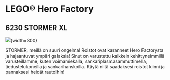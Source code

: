# LEGO® Hero Factory

## 6230 STORMER XL

![](https://www.lego.com/cdn/product-assets/product.img.pri/6230_prod.jpg){width=300}

STORMER, meillä on suuri ongelma! Roistot ovat karanneet Hero Factorysta ja hajaantuvat ympäri galaksia! Sinut on varustettu kaikkein kehittyneimmillä varusteillamme, kuten voimamiekalla, sankariplasmasammuttimella, tiedustelukoneilla ja sankarihanskoilla. Käytä niitä saadaksesi roistot kiinni ja pannaksesi heidät rautoihin!
